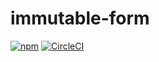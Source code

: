 # immutable-form

[![npm](https://img.shields.io/npm/v/immutable-form.svg?maxAge=2592000)](https://www.npmjs.com/package/immutable-form) [![CircleCI](https://circleci.com/gh/intelight/immutable-form.svg?style=svg)](https://circleci.com/gh/intelight/immutable-form)
